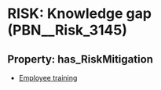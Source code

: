 # RISK: __Knowledge gap__ (PBN__Risk_3145)

## Property: has_RiskMitigation

* [Employee training](PBN__Mitigation_1570)

